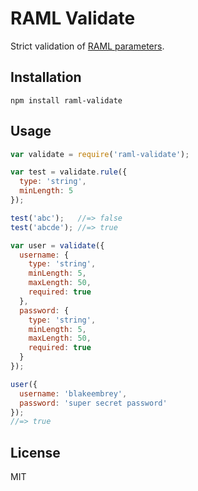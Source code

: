 # RAML Validate

Strict validation of [RAML parameters](https://github.com/raml-org/raml-spec/blob/master/raml-0.8.md#named-parameters).

## Installation

```shell
npm install raml-validate
```

## Usage

```javascript
var validate = require('raml-validate');

var test = validate.rule({
  type: 'string',
  minLength: 5
});

test('abc');   //=> false
test('abcde'); //=> true

var user = validate({
  username: {
    type: 'string',
    minLength: 5,
    maxLength: 50,
    required: true
  },
  password: {
    type: 'string',
    minLength: 5,
    maxLength: 50,
    required: true
  }
});

user({
  username: 'blakeembrey',
  password: 'super secret password'
});
//=> true
```

## License

MIT
